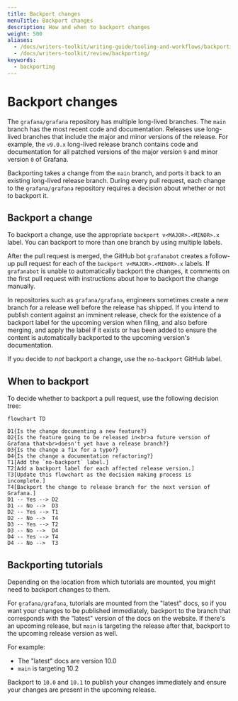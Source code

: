 ```yaml
---
title: Backport changes
menuTitle: Backport changes
description: How and when to backport changes
weight: 500
aliases:
  - /docs/writers-toolkit/writing-guide/tooling-and-workflows/backporting/
  - /docs/writers-toolkit/review/backporting/
keywords:
  - backporting
---
```


# Backport changes

The `grafana/grafana` repository has multiple long-lived branches.
The `main` branch has the most recent code and documentation.
Releases use long-lived branches that include the major and minor versions of the release.
For example, the `v9.0.x` long-lived release branch contains code and documentation for all patched versions of the major version `9` and minor version `0` of Grafana.

Backporting takes a change from the `main` branch, and ports it back to an existing long-lived release branch.
During every pull request, each change to the `grafana/grafana` repository requires a decision about whether or not to backport it.

## Backport a change

To backport a change, use the appropriate `backport v<MAJOR>.<MINOR>.x` label.
You can backport to more than one branch by using multiple labels.

After the pull request is merged, the GitHub bot `grafanabot` creates a follow-up pull request for each of the `backport v<MAJOR>.<MINOR>.x` labels.
If `grafanabot` is unable to automatically backport the changes, it comments on the first pull request with instructions about how to backport the change manually.

In repositories such as `grafana/grafana`, engineers sometimes create a new branch for a release well before the release has shipped.
If you intend to publish content against an imminent release, check for the existence of a backport label for the upcoming version when filing, and also before merging, and apply the label if it exists or has been added to ensure the content is automatically backported to the upcoming version's documentation.

If you decide to _not_ backport a change, use the `no-backport` GitHub label.

## When to backport

To decide whether to backport a pull request, use the following decision tree:

```mermaid
flowchart TD

D1{Is the change documenting a new feature?}
D2{Is the feature going to be released in<br>a future version of Grafana that<br>doesn't yet have a release branch?}
D3{Is the change a fix for a typo?}
D4{Is the change a documentation refactoring?}
T1[Add the `no-backport` label.]
T2[Add a backport label for each affected release version.]
T3[Update this flowchart as the decision making process is incomplete.]
T4[Backport the change to release branch for the next version of Grafana.]
D1 -- Yes --> D2
D1 -- No -->  D3
D2 -- Yes --> T1
D2 -- No -->  T4
D3 -- Yes --> T2
D3 -- No -->  D4
D4 -- Yes --> T4
D4 -- No -->  T3
```

## Backporting tutorials

Depending on the location from which tutorials are mounted, you might need to backport changes to them.

For `grafana/grafana`, tutorials are mounted from the "latest" docs, so if you want your changes to be published immediately, backport to the branch that corresponds with the "latest" version of the docs on the website. If there's an upcoming release, but `main` is targeting the release after that, backport to the upcoming release version as well.

For example:

- The "latest" docs are version 10.0
- `main` is targeting 10.2

Backport to `10.0` and `10.1` to publish your changes immediately and ensure your changes are present in the upcoming release.
